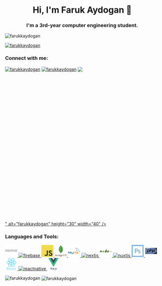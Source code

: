<h1 align="center">Hi, I'm Faruk Aydogan 👋</h1>
<h3 align="center">I'm a 3rd-year computer engineering student. </h3>
<p align="left"> <img src="https://komarev.com/ghpvc/?username=farukkaydogan&label=Profile%20views&color=0e75b6&style=flat" alt="farukkaydogan" /> </p>
<p align="left"> <a href="https://github.com/ryo-ma/github-profile-trophy"><img src="https://github-profile-trophy.vercel.app/?username=farukkaydogan" alt="farukkaydogan" /></a> </p>

<h3 align="left">Connect with me:</h3>
<p align="left">
    <a href="https://linkedin.com/in/farukkaydogan" target="blank"><img align="center" src="https://cdn.jsdelivr.net/npm/simple-icons@3.0.1/icons/linkedin.svg" alt="farukkaydogan" height="30" width="40" /></a>
    <a href="mailto:faruktayyibaydogan.com" target="blank"><img align="center" src="https://cdn.jsdelivr.net/npm/simple-icons@3.0.1/icons/gmail.svg" alt="farukkaydogan" height="30" width="40" /></a>
      <a href="https://www.farukaydogan.com" target="blank"><img align="center" src="<?xml version="1.0" standalone="no"?>
<!DOCTYPE svg PUBLIC "-//W3C//DTD SVG 20010904//EN"
 "http://www.w3.org/TR/2001/REC-SVG-20010904/DTD/svg10.dtd">
<svg version="1.0" xmlns="http://www.w3.org/2000/svg"
 width="634.000000pt" height="591.000000pt" viewBox="0 0 634.000000 591.000000"
 preserveAspectRatio="xMidYMid meet">

<g transform="translate(0.000000,591.000000) scale(0.100000,-0.100000)"
fill="#000000" stroke="none">
<path d="M339 5678 c-54 -101 -94 -186 -90 -189 3 -4 24 -10 46 -13 l40 -7 44
81 43 81 38 -6 c35 -6 39 -4 59 31 12 20 21 38 19 39 -2 1 -20 6 -41 11 -36 9
-37 10 -22 31 13 19 22 22 58 17 41 -6 43 -5 60 30 9 20 17 38 17 40 0 2 -30
9 -67 16 -38 6 -77 13 -88 16 -17 4 -34 -21 -116 -178z"/>
<path d="M673 5598 l-118 -140 -32 36 -33 36 -180 -96 c-99 -53 -180 -98 -180
-102 0 -3 12 -18 26 -33 l27 -28 80 40 79 40 28 -26 27 -26 37 22 37 22 -23
24 c-23 24 -23 25 -4 39 27 19 29 18 55 -16 19 -26 25 -29 42 -19 12 6 29 9
40 6 12 -3 24 4 34 19 8 13 25 24 36 24 21 0 22 -9 5 -51 -6 -13 2 -19 36 -27
23 -6 43 -10 44 -9 122 210 201 359 191 362 -7 3 -40 13 -74 24 l-62 19 -118
-140z m70 -73 c-23 -42 -43 -58 -43 -35 0 9 58 80 65 80 2 0 -8 -20 -22 -45z"/>
<path d="M983 5473 c-63 -87 -120 -163 -125 -169 -6 -8 5 -17 37 -27 l45 -16
56 75 c49 64 74 88 74 69 0 -3 -25 -38 -55 -78 l-54 -72 32 -12 c18 -6 39 -12
48 -12 19 -1 119 134 119 161 0 10 10 22 24 28 27 10 69 61 85 101 14 39 -8
63 -81 88 -34 12 -68 21 -75 21 -7 0 -66 -71 -130 -157z m177 49 c0 -16 -27
-45 -39 -41 -8 3 -7 11 4 27 16 22 35 30 35 14z"/>
<path d="M1330 5393 c-115 -152 -127 -176 -105 -210 30 -46 116 -58 172 -24
28 18 233 272 233 290 0 13 -80 35 -89 25 -4 -5 -50 -64 -101 -131 -51 -68
-99 -123 -106 -123 -8 0 -14 3 -14 6 0 3 45 65 101 137 l100 131 -33 12 c-18
7 -40 13 -48 13 -8 0 -58 -57 -110 -126z"/>
<path d="M1688 5298 c-146 -178 -178 -220 -178 -227 0 -7 59 -31 77 -31 6 0
27 21 47 47 40 52 47 44 15 -19 -11 -22 -17 -44 -12 -48 15 -14 77 -30 83 -23
4 5 24 48 46 97 37 85 43 92 127 160 49 39 82 72 75 75 -7 2 -27 9 -45 16 -29
12 -34 11 -75 -18 l-43 -32 28 38 28 37 -23 9 c-67 25 -61 28 -150 -81z"/>
<path d="M1926 5140 c-66 -99 -117 -182 -115 -184 2 -2 23 -6 46 -10 38 -5 44
-3 59 19 9 14 25 25 35 25 21 0 24 -12 9 -40 -9 -16 -7 -20 12 -24 72 -16 63
-26 148 174 43 102 75 188 71 191 -6 6 -115 29 -135 29 -6 0 -65 -81 -130
-180z m98 -39 c-15 -38 -34 -55 -34 -31 0 12 43 80 48 76 1 -2 -5 -22 -14 -45z"/>
<path d="M5368 5283 l-57 -15 -6 -66 c-3 -37 -9 -80 -14 -97 -7 -27 -9 -21
-21 48 -8 42 -17 81 -20 87 -3 5 -31 2 -69 -7 l-64 -16 7 -206 c4 -113 8 -206
9 -207 2 -2 21 2 43 7 l41 11 -4 96 c-4 106 5 102 28 -11 l13 -69 40 7 c22 3
41 7 43 8 1 2 8 45 15 97 l12 95 8 -84 c4 -46 9 -85 11 -87 9 -9 69 10 74 23
11 27 -9 403 -21 402 -6 -1 -37 -8 -68 -16z"/>
<path d="M2326 5251 c-3 -9 -17 -68 -31 -131 -17 -70 -40 -139 -60 -176 l-33
-62 30 -6 c56 -11 63 -8 90 47 14 28 71 107 127 173 55 67 101 124 101 127 0
3 -19 8 -42 12 -40 7 -44 6 -76 -31 -19 -22 -31 -31 -28 -21 23 69 25 66 -56
82 -10 1 -19 -4 -22 -14z"/>
<path d="M2661 5196 c-19 -23 -182 -358 -177 -363 9 -9 89 -22 138 -23 66 0
93 28 168 172 64 125 71 155 42 181 -24 22 -159 48 -171 33z m79 -96 c0 -25
-101 -210 -115 -210 -11 0 0 30 40 110 49 97 75 132 75 100z"/>
<path d="M4870 5162 c-55 -29 -68 -68 -76 -222 -6 -127 -5 -137 14 -160 16
-20 29 -25 66 -24 102 2 133 59 138 252 3 130 2 134 -21 153 -29 24 -76 24
-121 1z m49 -149 c-1 -97 -11 -165 -24 -161 -10 3 -9 185 1 221 12 41 24 11
23 -60z"/>
<path d="M480 5153 c-91 -8 -166 -16 -168 -17 -1 -2 4 -19 13 -39 13 -31 20
-36 52 -39 46 -4 53 -22 13 -36 l-31 -11 17 -33 c9 -18 18 -34 19 -36 3 -3
345 85 375 96 15 6 15 13 -11 70 l-28 62 -43 -1 c-24 -1 -117 -8 -208 -16z
m67 -90 c-27 -8 -52 -12 -55 -8 -12 12 23 25 63 24 l40 -1 -48 -15z"/>
<path d="M3043 5129 c-17 -5 -44 -24 -59 -42 -39 -46 -127 -232 -127 -269 0
-44 33 -68 93 -68 77 0 105 26 177 165 80 155 81 193 5 215 -43 11 -46 11 -89
-1z m-8 -189 c-49 -97 -75 -132 -75 -100 0 25 101 210 115 210 11 0 0 -30 -40
-110z"/>
<path d="M4561 5113 c-55 -29 -71 -60 -87 -169 -20 -144 -20 -191 1 -214 37
-41 155 -16 184 38 9 16 32 134 27 139 0 0 -22 -1 -48 -4 l-48 -6 -6 -49 c-6
-45 -18 -67 -30 -55 -5 4 6 102 22 210 4 23 11 37 20 37 11 0 13 -9 8 -40 l-7
-40 46 0 c32 0 47 5 51 16 11 28 6 110 -7 128 -19 26 -85 31 -126 9z"/>
<path d="M3374 5066 c-40 -18 -61 -48 -123 -176 -59 -119 -64 -161 -26 -186
19 -12 37 -15 70 -11 27 4 45 3 45 -3 0 -6 10 -10 23 -10 19 0 31 18 75 105
28 58 52 107 52 110 0 2 -17 7 -37 10 -21 4 -46 9 -55 11 -20 6 -53 -49 -44
-73 8 -19 -21 -73 -39 -73 -8 0 -15 2 -15 5 0 16 112 225 120 225 13 0 13 -26
0 -49 -8 -16 -4 -19 28 -25 57 -9 59 -8 71 25 18 53 14 87 -14 105 -34 22 -94
27 -131 10z"/>
<path d="M3656 5072 c-2 -4 -29 -73 -59 -152 -31 -80 -65 -169 -76 -197 l-21
-53 49 0 c45 0 50 2 60 30 7 21 17 30 31 30 19 0 21 -4 15 -30 -7 -30 -6 -30
39 -30 34 0 46 4 50 18 5 16 66 373 66 386 0 9 -148 7 -154 -2z m28 -215 c-4
-30 -12 -47 -20 -47 -17 0 -17 -3 2 54 20 57 26 55 18 -7z"/>
<path d="M3956 5063 c-10 -34 -86 -371 -86 -382 0 -6 19 -11 44 -11 l45 0 13
58 13 57 5 -55 5 -55 45 4 c25 1 46 4 47 5 1 0 20 82 43 181 22 99 43 188 46
198 5 16 0 18 -42 15 -48 -3 -48 -3 -60 -48 l-12 -45 -1 48 -1 47 -49 0 c-39
0 -51 -4 -55 -17z"/>
<path d="M618 4860 c-98 -16 -182 -30 -187 -32 -5 -1 -2 -20 7 -42 l15 -38 56
6 c31 4 74 9 95 13 26 4 37 3 33 -4 -4 -6 -45 -16 -91 -23 l-84 -12 16 -39 c8
-21 21 -39 29 -39 40 0 161 23 178 35 14 8 28 9 44 3 31 -11 125 7 142 28 24
29 -25 175 -58 173 -10 -1 -98 -14 -195 -29z m167 -80 c-3 -5 -19 -10 -36 -10
-16 0 -29 5 -29 10 0 6 16 10 36 10 21 0 33 -4 29 -10z"/>
<path d="M4249 4763 c-16 -4 -29 -31 -29 -60 0 -9 17 -13 50 -13 41 0 50 3 50
18 0 9 3 27 6 40 6 20 3 22 -27 21 -19 -1 -41 -3 -50 -6z"/>
<path d="M757 4575 c-155 -26 -187 -41 -187 -86 0 -67 53 -119 121 -119 29 0
258 33 316 45 21 5 21 6 5 46 -12 32 -20 39 -36 36 -69 -16 -308 -48 -314 -43
-13 14 21 23 168 46 83 12 150 27 150 32 0 5 -7 22 -15 38 -19 36 -20 36 -208
5z"/>
<path d="M870 4272 c-107 -14 -196 -26 -198 -27 -8 -6 28 -80 39 -79 8 0 37 3
64 7 l50 6 -40 -19 c-22 -10 -48 -21 -57 -23 -16 -5 -16 -8 -1 -46 9 -23 19
-41 23 -41 3 0 46 16 96 36 89 36 89 36 197 30 59 -4 107 -4 107 -1 0 3 -6 21
-14 40 -12 28 -21 35 -53 40 -66 11 -69 13 -26 14 23 0 44 4 46 9 6 9 -23 82
-32 81 -3 -1 -94 -13 -201 -27z"/>
<path d="M771 3943 c3 -50 15 -68 49 -73 48 -7 55 -40 10 -40 -32 0 -32 -1
-25 -37 4 -21 9 -40 11 -42 6 -6 381 21 394 29 8 5 6 26 -5 72 l-17 65 -181
17 c-100 9 -194 19 -209 22 -23 5 -28 2 -27 -13z m249 -93 c11 -7 0 -10 -37
-10 -29 0 -53 5 -53 10 0 13 70 13 90 0z"/>
<path d="M1110 3634 c-81 -22 -148 -34 -189 -34 l-63 0 6 -31 c3 -17 6 -35 6
-40 0 -5 35 -9 78 -9 49 0 131 -11 216 -29 l138 -29 -7 36 c-8 47 -12 51 -66
61 l-44 8 43 8 44 8 -7 36 c-8 40 -13 51 -23 50 -4 0 -63 -16 -132 -35z"/>
<path d="M920 3353 c0 -1 5 -26 11 -55 26 -123 52 -139 231 -146 144 -5 173
-1 189 30 14 26 -6 157 -25 163 -11 4 -406 12 -406 8z m350 -103 c0 -6 -46
-10 -119 -10 -69 0 -122 4 -126 10 -4 6 38 10 119 10 77 0 126 -4 126 -10z"/>
<path d="M1025 3008 c-24 -19 -27 -26 -22 -65 5 -48 35 -89 76 -105 27 -10
227 -38 273 -38 15 0 38 10 49 21 40 40 11 136 -52 169 -15 9 -232 40 -275 40
-12 0 -34 -10 -49 -22z m197 -82 c94 -12 118 -19 106 -32 -6 -6 -187 13 -220
22 -10 3 -18 10 -18 15 0 12 14 11 132 -5z"/>
<path d="M1065 2698 c-11 -6 -23 -16 -27 -22 -13 -19 -9 -61 9 -86 12 -17 13
-25 5 -28 -10 -3 -18 -42 -9 -42 2 0 53 -9 113 -20 60 -11 113 -20 117 -20 4
0 7 24 5 52 -3 52 -3 53 -40 59 -21 3 -39 2 -41 -4 -5 -16 -77 2 -77 19 0 12
7 14 28 10 15 -3 69 -13 120 -22 67 -12 92 -20 92 -31 0 -11 -7 -13 -30 -8
-29 6 -30 5 -30 -28 0 -20 7 -42 15 -51 13 -13 8 -20 -43 -60 -62 -50 -71 -52
-128 -33 -22 8 -51 17 -66 21 -27 6 -28 5 -28 -34 0 -36 3 -41 35 -54 46 -20
48 -49 3 -44 -33 3 -33 3 -30 -37 2 -22 4 -41 5 -42 1 -1 74 -11 162 -22 88
-12 177 -24 198 -27 33 -5 37 -3 37 15 0 13 5 18 13 15 7 -2 22 4 32 16 18 19
55 28 55 12 0 -4 -7 -17 -15 -29 -15 -21 -14 -23 16 -38 17 -9 36 -14 43 -12
12 5 221 336 215 340 -2 2 -32 15 -66 29 l-61 26 -112 -124 c-76 -84 -116
-122 -124 -116 -6 5 -42 20 -80 32 l-69 23 34 28 c39 33 51 35 84 13 22 -14
26 -14 54 7 38 28 38 34 5 55 -25 17 -25 17 -6 37 20 20 20 20 50 -2 17 -11
32 -21 34 -21 2 0 19 11 37 24 l32 24 -67 51 c-61 46 -69 50 -84 36 -24 -22
-33 -19 -50 18 -21 44 -64 62 -206 86 -140 24 -133 24 -159 9z m572 -380 c-14
-24 -33 -45 -42 -46 -12 -3 -6 10 21 42 21 25 40 46 42 46 2 0 -7 -19 -21 -42z
m-387 -52 c25 -8 36 -15 24 -15 -34 -1 -84 11 -84 20 0 12 7 11 60 -5z"/>
<path d="M5528 2393 c-27 -19 -48 -38 -48 -42 0 -4 11 -45 25 -91 14 -46 23
-85 21 -87 -2 -2 -22 28 -46 67 -23 38 -47 70 -52 70 -6 0 -29 -14 -52 -32
-22 -17 -42 -33 -44 -34 -2 -1 156 -373 162 -381 1 -1 16 9 33 23 l32 25 -35
81 c-19 44 -33 82 -32 84 2 1 23 -29 48 -67 25 -38 50 -69 55 -69 6 1 21 10
34 21 l24 20 -22 80 c-12 45 -20 83 -18 85 2 2 18 -27 35 -66 17 -38 34 -70
39 -70 12 1 53 37 53 48 0 12 -149 355 -158 364 -4 4 -28 -9 -54 -29z"/>
<path d="M1835 2179 c-80 -78 -145 -145 -145 -149 0 -4 16 -15 35 -26 l35 -19
65 65 c35 35 68 61 72 57 4 -4 -21 -36 -56 -71 l-63 -63 30 -22 c17 -11 34
-21 39 -21 13 0 143 136 143 149 0 6 7 11 15 11 20 0 95 69 106 98 13 33 -1
52 -71 95 l-61 37 -144 -141z m175 24 c0 -13 -33 -43 -48 -43 -12 0 -10 6 8
25 23 24 40 32 40 18z"/>
<path d="M2105 2059 c-132 -165 -140 -188 -73 -229 39 -24 78 -25 118 -5 24
12 203 222 234 273 9 16 -62 48 -76 34 -5 -5 -51 -60 -101 -122 -84 -104 -117
-136 -117 -113 0 4 45 64 100 133 l100 125 -33 17 c-17 9 -35 17 -39 18 -4 0
-55 -59 -113 -131z"/>
<path d="M5154 2100 c-11 -4 -32 -21 -46 -38 -20 -24 -32 -29 -66 -29 -50 0
-86 -22 -108 -65 -14 -27 -16 -55 -12 -168 3 -77 10 -146 17 -158 26 -49 104
-47 152 4 20 21 24 38 27 100 5 82 3 84 -58 63 -30 -11 -32 -14 -26 -50 6 -39
-1 -72 -14 -64 -10 6 -24 231 -15 245 11 18 25 -9 25 -49 0 -27 3 -32 18 -26
60 23 67 20 107 -47 67 -112 82 -128 119 -128 26 0 41 8 66 37 29 32 32 41 28
83 -7 75 -149 303 -187 299 -3 0 -15 -4 -27 -9z m81 -194 c50 -86 69 -136 46
-122 -12 8 -121 194 -121 207 0 28 25 -1 75 -85z"/>
<path d="M1060 2036 l0 -44 58 -15 57 -15 -58 -1 -58 -1 3 -42 3 -42 190 -48
c105 -26 194 -48 198 -48 5 0 7 19 5 42 -3 41 -4 42 -51 54 -68 17 -69 24 -3
17 l56 -6 0 46 c0 45 -1 46 -37 56 -253 66 -350 91 -356 91 -4 0 -7 -20 -7
-44z"/>
<path d="M2388 1896 c-76 -79 -138 -146 -138 -149 0 -3 17 -15 37 -27 l37 -22
36 41 c47 55 57 52 20 -6 l-29 -48 37 -23 c44 -27 42 -28 110 93 39 70 50 81
128 132 l86 55 -39 23 c-33 19 -41 21 -58 9 -54 -37 -60 -38 -37 -9 12 15 22
31 22 34 0 8 -55 41 -67 40 -4 0 -70 -65 -145 -143z"/>
<path d="M2635 1773 c-65 -95 -116 -175 -114 -177 2 -2 21 -9 42 -14 31 -9 39
-8 47 6 21 37 27 42 43 36 13 -4 14 -11 6 -31 -11 -31 -5 -39 37 -47 l31 -7
76 173 c42 95 77 179 79 187 2 10 -18 19 -63 31 l-67 17 -117 -174z m85 -42
c-11 -23 -25 -41 -31 -41 -10 0 0 23 29 68 24 36 25 18 2 -27z"/>
<path d="M4583 1912 c-6 -4 -15 -29 -19 -57 l-8 -50 -7 48 c-4 27 -9 50 -11
52 -2 2 -21 0 -43 -4 l-40 -6 -17 -165 c-22 -220 -23 -254 -2 -246 9 3 26 6
39 6 21 0 24 6 32 63 l9 62 8 -58 8 -58 42 6 c22 4 41 8 42 9 2 3 34 372 34
389 0 12 -8 17 -27 17 -16 0 -33 -4 -40 -8z"/>
<path d="M2946 1773 c-10 -74 -28 -155 -42 -192 -14 -35 -23 -65 -21 -68 3 -2
20 -6 39 -9 l35 -6 27 67 c14 36 63 120 107 186 44 67 79 122 77 123 -2 2 -20
6 -41 9 -36 6 -40 3 -59 -29 -11 -18 -22 -34 -24 -34 -3 0 -4 17 -2 38 3 37 3
37 -38 40 l-41 3 -17 -128z"/>
<path d="M3902 1860 c-41 -25 -52 -52 -87 -206 -25 -108 -26 -123 -14 -150 16
-33 62 -44 101 -23 16 9 23 9 26 0 2 -6 13 -11 25 -11 20 0 25 11 46 108 14
59 26 113 29 120 3 9 -11 12 -51 12 l-55 0 -7 -37 c-4 -23 -3 -39 3 -41 12 -4
-2 -60 -18 -76 -21 -21 -20 7 6 117 17 73 33 118 42 122 12 4 14 -2 9 -30 l-6
-35 43 0 44 0 6 45 c4 26 3 53 -4 64 -23 45 -84 54 -138 21z"/>
<path d="M4176 1768 c-20 -62 -49 -155 -65 -205 l-29 -93 38 0 c39 0 55 12 62
45 2 11 11 21 21 23 13 3 17 -3 17 -27 0 -29 2 -31 40 -31 33 0 40 4 44 23 6
25 46 347 46 365 0 8 -23 12 -69 12 l-70 0 -35 -112z m68 -95 c-8 -55 -12 -65
-24 -58 -7 5 19 105 28 105 2 0 0 -21 -4 -47z"/>
<path d="M3225 1858 c-9 -27 -95 -378 -95 -389 0 -16 140 -6 169 13 31 19 55
76 86 205 30 125 28 159 -11 173 -38 15 -144 13 -149 -2z m95 -73 c0 -18 -54
-222 -61 -229 -20 -22 -18 8 6 105 14 57 28 110 30 117 4 12 25 18 25 7z"/>
<path d="M3568 1847 c-35 -30 -41 -43 -73 -185 -32 -138 -29 -168 19 -191 23
-10 37 -11 67 -2 62 19 83 55 118 201 42 174 34 200 -61 200 -30 0 -51 -7 -70
-23z m68 -74 c-3 -10 -15 -61 -27 -113 -21 -93 -32 -120 -45 -107 -6 6 30 173
46 215 11 26 34 30 26 5z"/>
<path d="M1060 1715 c0 -42 2 -45 33 -53 l32 -8 3 44 c2 24 2 45 0 47 -2 1
-18 5 -35 8 l-33 7 0 -45z"/>
<path d="M4760 1621 c-20 -5 -26 -14 -28 -44 -3 -40 0 -42 57 -31 28 6 31 10
31 45 0 42 -7 45 -60 30z"/>
<path d="M1084 1520 c-27 -11 -46 -64 -38 -104 9 -48 34 -74 99 -101 l60 -24
7 22 c15 52 10 62 -44 86 -82 37 -33 37 71 0 93 -32 131 -53 120 -64 -4 -3
-23 1 -43 9 -43 18 -50 10 -44 -45 3 -30 8 -35 49 -47 57 -18 92 -10 107 23
27 58 6 127 -48 159 -32 18 -246 96 -263 95 -7 0 -22 -4 -33 -9z"/>
<path d="M1036 1187 c-44 -44 -29 -133 26 -169 22 -14 212 -91 254 -103 30 -8
74 14 79 39 23 109 -4 143 -162 204 -151 58 -166 60 -197 29z m176 -113 c93
-37 139 -64 108 -64 -23 0 -203 71 -220 86 -26 25 13 17 112 -22z"/>
<path d="M986 912 c-3 -3 -6 -21 -6 -41 0 -36 0 -36 86 -70 47 -18 84 -35 82
-37 -2 -2 -42 6 -88 17 -91 21 -100 19 -100 -33 0 -23 11 -34 80 -75 43 -26
78 -49 76 -50 -1 -2 -37 11 -79 29 -42 17 -79 30 -81 27 -2 -2 -7 -20 -11 -39
l-6 -35 188 -77 c103 -42 191 -74 194 -70 4 4 10 32 13 63 l7 57 -88 51 c-48
28 -86 51 -83 51 3 0 44 -11 92 -24 l87 -24 6 37 c4 20 9 48 12 64 4 24 0 29
-34 44 -208 88 -343 140 -347 135z"/>
</g>
</svg>
" alt="farukkaydogan" height="30" width="40" /></a>
</p>

<h3 align="left">Languages and Tools:</h3>
<p align="left"> <a href="https://expressjs.com" target="_blank"> <img src="https://raw.githubusercontent.com/devicons/devicon/master/icons/express/express-original-wordmark.svg" alt="express" width="40" height="40"/> </a> <a href="https://firebase.google.com/" target="_blank"> <img src="https://www.vectorlogo.zone/logos/firebase/firebase-icon.svg" alt="firebase" width="40" height="40"/> </a> <a href="https://developer.mozilla.org/en-US/docs/Web/JavaScript" target="_blank"> <img src="https://raw.githubusercontent.com/devicons/devicon/master/icons/javascript/javascript-original.svg" alt="javascript" width="40" height="40"/> </a> <a href="https://www.mongodb.com/" target="_blank"> <img src="https://raw.githubusercontent.com/devicons/devicon/master/icons/mongodb/mongodb-original-wordmark.svg" alt="mongodb" width="40" height="40"/> </a> <a href="https://www.mysql.com/" target="_blank"> <img src="https://raw.githubusercontent.com/devicons/devicon/master/icons/mysql/mysql-original-wordmark.svg" alt="mysql" width="40" height="40"/> </a> <a href="https://nextjs.org/" target="_blank"> <img src="https://cdn.worldvectorlogo.com/logos/nextjs-3.svg" alt="nextjs" width="40" height="40"/> </a> <a href="https://nodejs.org" target="_blank"> <img src="https://raw.githubusercontent.com/devicons/devicon/master/icons/nodejs/nodejs-original-wordmark.svg" alt="nodejs" width="40" height="40"/> </a> <a href="https://nuxtjs.org/" target="_blank"> <img src="https://www.vectorlogo.zone/logos/nuxtjs/nuxtjs-icon.svg" alt="nuxtjs" width="40" height="40"/> </a> <a href="https://www.photoshop.com/en" target="_blank"> <img src="https://raw.githubusercontent.com/devicons/devicon/master/icons/photoshop/photoshop-line.svg" alt="photoshop" width="40" height="40"/> </a> <a href="https://www.php.net" target="_blank"> <img src="https://raw.githubusercontent.com/devicons/devicon/master/icons/php/php-original.svg" alt="php" width="40" height="40"/> </a> <a href="https://reactjs.org/" target="_blank"> <img src="https://raw.githubusercontent.com/devicons/devicon/master/icons/react/react-original-wordmark.svg" alt="react" width="40" height="40"/> </a> <a href="https://reactnative.dev/" target="_blank"> <img src="https://reactnative.dev/img/header_logo.svg" alt="reactnative" width="40" height="40"/> </a> <a href="https://vuejs.org/" target="_blank"> <img src="https://raw.githubusercontent.com/devicons/devicon/master/icons/vuejs/vuejs-original-wordmark.svg" alt="vuejs" width="40" height="40"/> </a> </p>

<p><img align="left" src="https://github-readme-stats.vercel.app/api/top-langs?username=farukkaydogan&show_icons=true&locale=en" alt="farukkaydogan" /></p>


<p>&nbsp;<img align="center" src="https://github-readme-stats.vercel.app/api?username=farukkaydogan&show_icons=true&locale=en" alt="farukkaydogan" /></p>
